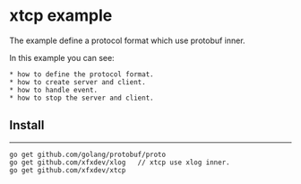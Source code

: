 # xtcp example

The example define a protocol format which use protobuf inner.

In this example you can see:

	* how to define the protocol format.
	* how to create server and client.
	* how to handle event.
	* how to stop the server and client.

## Install
----
~~~
go get github.com/golang/protobuf/proto
go get github.com/xfxdev/xlog	// xtcp use xlog inner.
go get github.com/xfxdev/xtcp
~~~